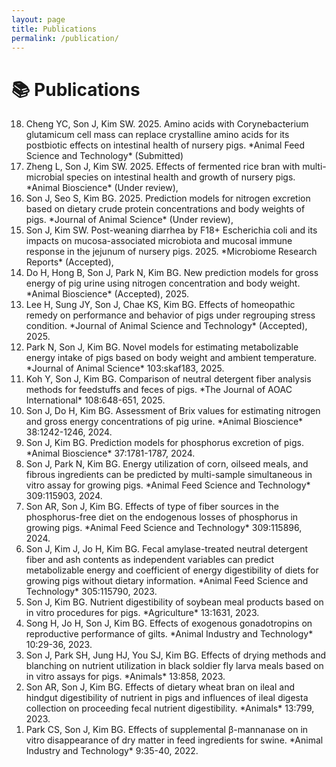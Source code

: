 ```yaml
---
layout: page
title: Publications
permalink: /publication/
---
```


# 📚 Publications

<ol reversed>
<li>Cheng YC, Son J, Kim SW. 2025. Amino acids with Corynebacterium glutamicum cell mass can replace crystalline amino acids for its postbiotic effects on intestinal health of nursery pigs. *Animal Feed Science and Technology* (Submitted)</li>
<li>Zheng L, Son J, Kim SW. 2025. Effects of fermented rice bran with multi-microbial species on intestinal health and growth of nursery pigs. *Animal Bioscience* (Under review), </li>
<li>Son J, Seo S, Kim BG. 2025. Prediction models for nitrogen excretion based on dietary crude protein concentrations and body weights of pigs. *Journal of Animal Science* (Under review), </li>
<li>Son J, Kim SW. Post-weaning diarrhea by F18+ Escherichia coli and its impacts on mucosa-associated microbiota and mucosal immune response in the jejunum of nursery pigs. 2025. *Microbiome Research Reports* (Accepted), </li>
<li>Do H, Hong B, Son J, Park N, Kim BG. New prediction models for gross energy of pig urine using nitrogen concentration and body weight. *Animal Bioscience* (Accepted), 2025.</li>
<li>Lee H, Sung JY, Son J, Chae KS, Kim BG. Effects of homeopathic remedy on performance and behavior of pigs under regrouping stress condition. *Journal of Animal Science and Technology* (Accepted), 2025.</li>
<li>Park N, Son J, Kim BG. Novel models for estimating metabolizable energy intake of pigs based on body weight and ambient temperature. *Journal of Animal Science* 103:skaf183, 2025.</li>
<li>Koh Y, Son J, Kim BG. Comparison of neutral detergent fiber analysis methods for feedstuffs and feces of pigs. *The Journal of AOAC International* 108:648-651, 2025.</li>
<li>Son J, Do H, Kim BG. Assessment of Brix values for estimating nitrogen and gross energy concentrations of pig urine. *Animal Bioscience* 38:1242-1246, 2024.</li>
<li>Son J, Kim BG. Prediction models for phosphorus excretion of pigs. *Animal Bioscience* 37:1781-1787, 2024.</li>
<li>Son J, Park N, Kim BG. Energy utilization of corn, oilseed meals, and fibrous ingredients can be predicted by multi-sample simultaneous in vitro assay for growing pigs. *Animal Feed Science and Technology* 309:115903, 2024.</li>
<li>Son AR, Son J, Kim BG. Effects of type of fiber sources in the phosphorus-free diet on the endogenous losses of phosphorus in growing pigs. *Animal Feed Science and Technology* 309:115896, 2024.</li>
<li>Son J, Kim J, Jo H, Kim BG. Fecal amylase-treated neutral detergent fiber and ash contents as independent variables can predict metabolizable energy and coefficient of energy digestibility of diets for growing pigs without dietary information. *Animal Feed Science and Technology* 305:115790, 2023.</li>
<li>Son J, Kim BG. Nutrient digestibility of soybean meal products based on in vitro procedures for pigs. *Agriculture* 13:1631, 2023.</li>
<li>Song H, Jo H, Son J, Kim BG. Effects of exogenous gonadotropins on reproductive performance of gilts. *Animal Industry and Technology* 10:29-36, 2023.</li>
<li>Son J, Park SH, Jung HJ, You SJ, Kim BG. Effects of drying methods and blanching on nutrient utilization in black soldier fly larva meals based on in vitro assays for pigs. *Animals* 13:858, 2023.</li>
<li>Son AR, Son J, Kim BG. Effects of dietary wheat bran on ileal and hindgut digestibility of nutrient in pigs and influences of ileal digesta collection on proceeding fecal nutrient digestibility. *Animals* 13:799, 2023.</li>
<li>Park CS, Son J, Kim BG. Effects of supplemental β-mannanase on in vitro disappearance of dry matter in feed ingredients for swine. *Animal Industry and Technology* 9:35-40, 2022.</li>
</ol>
